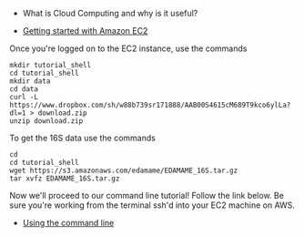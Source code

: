 - What is Cloud Computing and why is it useful?

- [Getting started with Amazon EC2](http://angus.readthedocs.io/en/2015/amazon/index.html)

Once you're logged on to the EC2 instance, use the commands

```
mkdir tutorial_shell
cd tutorial_shell
mkdir data  
cd data  
curl -L https://www.dropbox.com/sh/w88b739sr171888/AAB00S4615cM689T9kco6ylLa?dl=1 > download.zip  
unzip download.zip
```

To get the 16S data use the commands
```
cd  
cd tutorial_shell  
wget https://s3.amazonaws.com/edamame/EDAMAME_16S.tar.gz  
tar xvfz EDAMAME_16S.tar.gz
```

Now we'll proceed to our command line tutorial!  Follow the link below.  Be sure you're working from the terminal ssh'd into your EC2 machine on AWS.
- [Using the command line](https://github.com/ewilbanks/2015-tutorials/blob/master/final/2015-06-22-introduction_to_the_shell.md)






